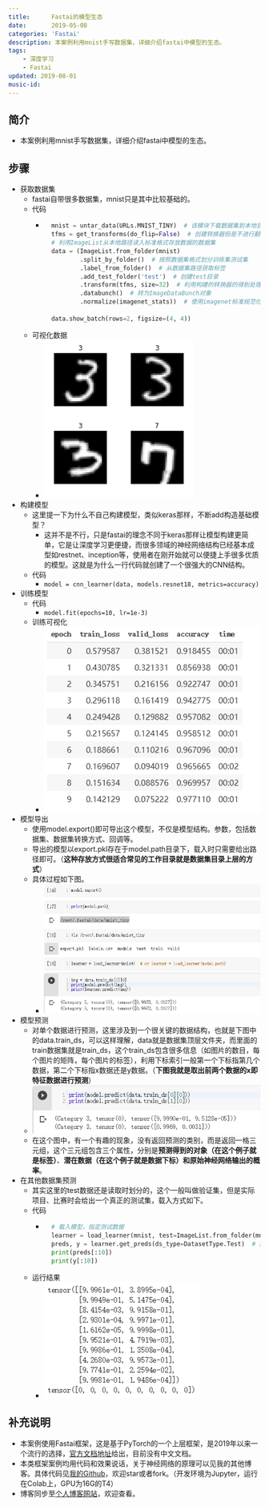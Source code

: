```yaml
---
title:      Fastai的模型生态
date:       2019-05-08
categories: 'Fastai'
description: 本案例利用mnist手写数据集，详细介绍fastai中模型的生态。
tags:
    - 深度学习
    - Fastai
updated: 2019-08-01
music-id: 
---
```

## 简介
- 本案例利用mnist手写数据集，详细介绍fastai中模型的生态。
## 步骤
- 获取数据集
	- fastai自带很多数据集，mnist只是其中比较基础的。
	- 代码
		- ```python
			mnist = untar_data(URLs.MNIST_TINY)  # 该模块下载数据集到本地目录并返回路径
			tfms = get_transforms(do_flip=False)  # 创建转换器但是不进行翻转（注意不是所有数据集都适合任何模式的增广，对手写数字，翻转意味着变为另一个数字）
			# 利用ImageList从本地路径读入标准格式存放数据的数据集
			data = (ImageList.from_folder(mnist)
					.split_by_folder()  # 按照数据集格式划分训练集测试集
					.label_from_folder()  # 从数据集路径获取标签
					.add_test_folder('test')  # 创建test目录
					.transform(tfms, size=32)  # 利用构建的转换器的得到处理后的图片数据，大小调整为32*32
					.databunch()  # 转为ImageDataBunch对象
					.normalize(imagenet_stats))  # 使用imagenet标准规范化数据
			
			data.show_batch(rows=2, figsize=(4, 4))
			```
	- 可视化数据
		- ![](/asset/2019-05-08/vis.png)
- 构建模型
	- 这里提一下为什么不自己构建模型，类似keras那样，不断add构造基础模型？
		- 这并不是不行，只是fastai的理念不同于keras那样让模型构建更简单，它是让深度学习更便捷，而很多领域的神经网络结构已经基本成型如restnet、inception等，使用者在刚开始就可以便捷上手很多优质的模型。这就是为什么一行代码就创建了一个很强大的CNN结构。
	- 代码
		- `model = cnn_learner(data, models.resnet18, metrics=accuracy)`
- 训练模型
	- 代码
		- `model.fit(epochs=10, lr=1e-3)`
	- 训练可视化
		- ![](/asset/2019-05-08/train.png)
- 模型导出
	- 使用model.export()即可导出这个模型，不仅是模型结构。参数，包括数据集、数据集转换方式、回调等。
	- 导出的模型以export.pkl存在于model.path目录下，载入时只需要给出路径即可。（**这种存放方式很适合常见的工作目录就是数据集目录上层的方式**）
	- 具体过程如下图。
		- ![](/asset/2019-05-08/pred.png)
- 模型预测
	- 对单个数据进行预测，这里涉及到一个很关键的数据结构，也就是下图中的data.train_ds，可以这样理解，data就是数据集顶层文件夹，而里面的train数据集就是train_ds，这个train_ds包含很多信息（如图片的数目，每个图片的矩阵，每个图片的标签），利用下标索引一般第一个下标指第几个数据，第二个下标指x数据还是y数据。（**下图我就是取出前两个数据的x即特征数据进行预测**）
	- ![](/asset/2019-05-08/rst.png)
	- 在这个图中，有一个有趣的现象，没有返回预测的类别，而是返回一格三元组，这个三元组包含三个属性，分别是**预测得到的对象（在这个例子就是标签）**、**潜在数据（在这个例子就是数据下标）**和**原始神经网络输出的概率**。
- 在其他数据集预测
	- 其实这里的test数据还是读取时划分的，这个一般叫做验证集，但是实际项目、比赛时会给出一个真正的测试集，载入方式如下。
	- 代码
		- ```python
			# 载入模型，指定测试数据
			learner = load_learner(mnist, test=ImageList.from_folder(mnist/'test'))
			preds, y = learner.get_preds(ds_type=DatasetType.Test)  # 指定数据集类型为测试集
			print(preds[:10])
			print(y[:10])
			```
	- 运行结果
		- ![](/asset/2019-05-08/final.png)
## 补充说明
- 本案例使用Fastai框架，这是基于PyTorch的一个上层框架，是2019年以来一个流行的选择，[官方文档地址](https://docs.fast.ai/)给出，目前没有中文文档。
- 本类框架案例均用代码和效果说话，关于神经网络的原理可以见我的其他博客。具体代码见[我的Github](https://github.com/luanshiyinyang/Tutorial/tree/Fastai/ClassificationDemo2)，欢迎star或者fork。（开发环境为Jupyter，运行在Colab上，GPU为16G的T4）
- 博客同步至[个人博客网站](https://luanshiyinyang.github.io)，欢迎查看。